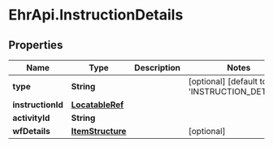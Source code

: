# EhrApi.InstructionDetails

## Properties
Name | Type | Description | Notes
------------ | ------------- | ------------- | -------------
**type** | **String** |  | [optional] [default to &#x27;INSTRUCTION_DETAILS&#x27;]
**instructionId** | [**LocatableRef**](LocatableRef.md) |  | 
**activityId** | **String** |  | 
**wfDetails** | [**ItemStructure**](ItemStructure.md) |  | [optional] 
